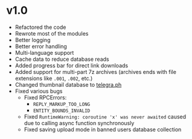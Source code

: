 # v1.0

- Refactored the code
- Rewrote most of the modules
- Better logging
- Better error handling
- Multi-language support
- Cache data to reduce database reads
- Added progress bar for direct link downloads
- Added support for multi-part 7z archives (archives ends with file extensions like `.001`, `.002`, etc.)
- Changed thumbnail database to [telegra.ph](https://telegra.ph/)
- Fixed various bugs
    - Fixed RPCErrors:
        - `REPLY_MARKUP_TOO_LONG`
        - `ENTITY_BOUNDS_INVALID`
    - Fixed `RuntimeWarning: coroutine 'x' was never awaited` caused due to calling async function synchronously
    - Fixed saving upload mode in banned users database collection